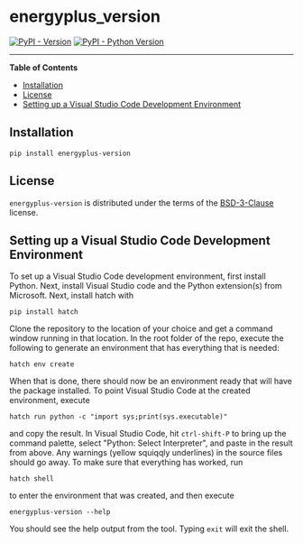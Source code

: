 # energyplus_version

[![PyPI - Version](https://img.shields.io/pypi/v/energyplus-version.svg)](https://pypi.org/project/energyplus-version)
[![PyPI - Python Version](https://img.shields.io/pypi/pyversions/energyplus-version.svg)](https://pypi.org/project/energyplus-version)

-----

**Table of Contents**

- [Installation](#installation)
- [License](#license)
- [Setting up a Visual Studio Code Development Environment](#setting-up-a-visual-studio-code-development-environment)

## Installation

```console
pip install energyplus-version
```

## License

`energyplus-version` is distributed under the terms of the [BSD-3-Clause](https://spdx.org/licenses/BSD-3-Clause.html) license.

## Setting up a Visual Studio Code Development Environment

To set up a Visual Studio Code development environment, first install Python. Next, install Visual Studio code and the Python extension(s) from Microsoft. Next, install hatch with

```console
pip install hatch
```

Clone the repository to the location of your choice and get a command window running in that location. In the root folder of the repo, execute the following to generate an environment that has everything that is needed:

```console
hatch env create
```

When that is done, there should now be an environment ready that will have the package installed. To point Visual Studio Code at the created environment, execute

```console
hatch run python -c "import sys;print(sys.executable)"
```

and copy the result. In Visual Studio Code, hit `ctrl-shift-P` to bring up the command palette, select "Python: Select Interpreter", and paste in the result from above. Any warnings (yellow squiqqly underlines) in the source files should go away. To make sure that everything has worked, run

```console
hatch shell
```

to enter the environment that was created, and then execute

```console
energyplus-version --help
```

You should see the help output from the tool. Typing `exit` will exit the shell. 
